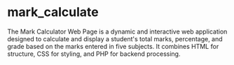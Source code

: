 # mark_calculate
The Mark Calculator Web Page is a dynamic and interactive web application designed to calculate and display a student's total marks, percentage, and grade based on the marks entered in five subjects. It combines HTML for structure, CSS for styling, and PHP for backend processing. 
